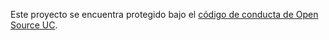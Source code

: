 Este proyecto se encuentra protegido bajo el [código de conducta de Open Source UC](https://github.com/open-source-uc/meta/blob/main/codigo_de_conducta.md).
